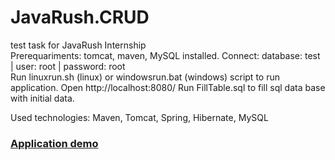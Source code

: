 # JavaRush.CRUD
test task for JavaRush Internship<br>
Prerequariments: tomcat, maven, MySQL installed.
Connect: database: test | user: root | password: root<br>
Run linuxrun.sh (linux) or windowsrun.bat (windows) script to run application. Open http://localhost:8080/
Run FillTable.sql to fill sql data base with initial data.

Used technologies: Maven, Tomcat, Spring, Hibernate, MySQL

### <a href="http://ec2-54-229-189-214.eu-west-1.compute.amazonaws.com:8080/crud-1.0-SNAPSHOT/" target=_blank>Application demo</a>
